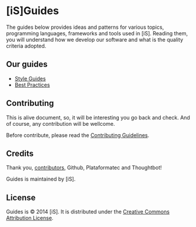 # [iS]Guides

The guides below provides ideas and patterns for various topics, programming languages, frameworks and tools used in [iS]. Reading them, you will understand how we develop our software and what is the quality criteria adopted.

## Our guides

* [Style Guides](/style-guides)
* [Best Practices](/best-practices)

## Contributing

This is alive document, so, it will be interesting you go back and check. And of course, any contribution will be wellcome.

Before contribute, please read the [Contributing Guidelines](CONTRIBUTING.md).

## Credits

Thank you, [contributors](https://github.com/internetsistemas/guides/graphs/contributors), Github, Plataformatec and Thoughtbot!

Guides is maintained by [iS].

## License

Guides is © 2014 [iS]. It is distributed under the [Creative Commons Attribution License](http://creativecommons.org/licenses/by/3.0/).
